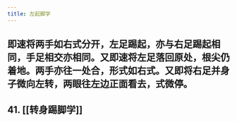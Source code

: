 ```yaml
---
title: 左起脚学
---
```


## 即速将两手如右式分开，左足踢起，亦与右足踢起相同，手足相交亦相同。又即速将左足落回原处，根尖仍着地。两手亦往一处合，形式如右式。又即将右足并身子微向左转，两眼往左边正面看去，式微停。
## 41. [[转身踢脚学]]
##
